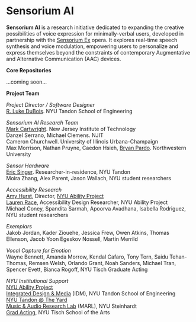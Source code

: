 # Sensorium AI

**Sensorium AI** is a research initiative dedicated to expanding the creative possibilities of voice expression for minimally-verbal users, developed in partnership with the [Sensorium Ex](https://www.paolaprestini.com/compositions/sensorium-ex) opera. It explores real-time speech synthesis and voice modulation, empowering users to personalize and express themselves beyond the constraints of contemporary Augmentative and Alternative Communication (AAC) devices.

**Core Repositories**

...coming soon...

**Project Team**

*Project Director / Software Designer*  
[R. Luke DuBois](https://engineering.nyu.edu/faculty/r-luke-dubois?page=2). NYU Tandon School of Engineering  

*Sensorium AI Research Team*  
[Mark Cartwright](https://people.njit.edu/profile/mc232). New Jersey Institute of Technology  
Danzel Serrano, Michael Clemens. NJIT  
Cameron Churchwell. University of Illinois Urbana-Champaign  
Max Morrison, Nathan Pruyne, Caedon Hsieh, [Bryan Pardo](https://bryan-pardo.github.io/). Northwestern University  

*Sensor Hardware*  
[Eric Singer](https://en.wikipedia.org/wiki/Eric_Singer_(artist)). Researcher-in-residence, NYU Tandon  
Moira Zhang, Alex Parent, Jason Wallach, NYU student researchers  

*Accessibility Research*  
[Amy Hurst](https://amyhurst.com/), Director, [NYU Ability Project](https://wp.nyu.edu/ability/)  
[Lauren Race](https://laurenrace.com/), Accessibility Design Researcher, NYU Ability Project  
Michael Coney, Spandita Sarmah, Apoorva Avadhana, Isabella Rodriguez, NYU student researchers  

*Exemplars*  
Jakob Jordan, Kader Ziouehe, Jessica Frew, Owen Atkins, Thomas Ellenson, Jacob Yoon Egeskov Nossell, Martin Merrild  

*Vocal Capture for Emotion*  
Wayne Bennett, Amanda Morrow, Kendal Cafaro, Tony Torn, Saidu Tehan-Thomas, Remsen Welsh, Orlando Grant, Noah Sanders, Michael Tran, Spencer Evett, Bianca Rogoff, NYU Tisch Graduate Acting  

*NYU Institutional Support*  
[NYU Ability Project](https://ability.nyu.edu/)  
[Integrated Design & Media](http://idm.engineering.nyu.edu/) (IDM), NYU Tandon School of Engineering  
[NYU Tandon @ The Yard](https://engineering.nyu.edu/research/nyu-tandon-yard)  
[Music & Audio Research Lab](https://steinhardt.nyu.edu/marl) (MARL), NYU Steinhardt  
[Grad Acting](https://tisch.nyu.edu/grad-acting), NYU Tisch School of the Arts


